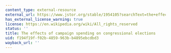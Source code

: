 ```yaml
---
content_type: external-resource
external_url: https://www.jstor.org/stable/1954105?searchText=the+effects+of+campaign+spending+on+congressional+elections+1978&searchUri=%2Faction%2FdoBasicSearch%3FQuery%3Dthe%2Beffects%2Bof%2Bcampaign%2Bspending%2Bon%2Bcongressional%2Belections%2B1978&ab_segments=0%2Fbasic_search_gsv2%2Fcontrol&refreqid=fastly-default%3A9e4ea9de1dd491ac9c671f16a3a6bd99
has_external_license_warning: true
license: https://en.wikipedia.org/wiki/All_rights_reserved
status: ''
title: The effects of campaign spending on congressional elections
uid: f194f19f-f02b-4859-963b-b4895ebcdbd3
wayback_url: ''
---
```

